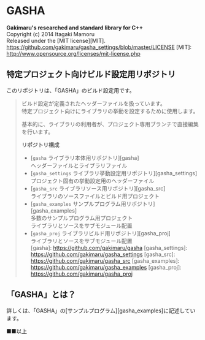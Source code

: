 GASHA
====
**Gakimaru's researched and standard library for C++**  
Copyright (c) 2014 Itagaki Mamoru  
Released under the [MIT license][MIT].
<https://github.com/gakimaru/gasha_settings/blob/master/LICENSE>
[MIT]: http://www.opensource.org/licenses/mit-license.php

特定プロジェクト向けビルド設定用リポジトリ
---
このリポジトリは、「GASHA」のビルド設定用です。  
> ビルド設定が定義されたヘッダーファイルを扱っています。  
> 特定プロジェクト向けにライブラリの挙動を設定するために使用します。  
> 
> 基本的に、ライブラリの利用者が、プロジェクト専用ブランチで直接編集を行います。
> 
> **リポジトリ構成**
> * [`gasha` ライブラリ本体用リポジトリ][gasha]  
>   ヘッダーファイルとライブラリファイル  
> * [`gasha_settings` ライブラリ挙動設定用リポジトリ][gasha_settings]  
>   プロジェクト固有の挙動設定用のヘッダーファイル  
> * [`gasha_src` ライブラリソース用リポジトリ][gasha_src]  
>   ライブラリのソースファイルとビルド用プロジェクト  
> * [`gasha_examples` サンプルプログラム用リポジトリ][gasha_examples]  
>   多数のサンプルプログラム用プロジェクト  
>   ライブラリとソースをサブモジュール配置  
> * [`gasha_proj` ライブラリビルド用リポジトリ][gasha_proj]  
>   ライブラリとソースをサブモジュール配置  
[gasha]: https://github.com/gakimaru/gasha
[gasha_settings]: https://github.com/gakimaru/gasha_settings
[gasha_src]: https://github.com/gakimaru/gasha_src
[gasha_examples]: https://github.com/gakimaru/gasha_examples
[gasha_proj]: https://github.com/gakimaru/gasha_proj

「GASHA」とは？
---
詳しくは、「GASHA」の[サンプルプログラム][gasha_examples]に記述しています。

■■以上
